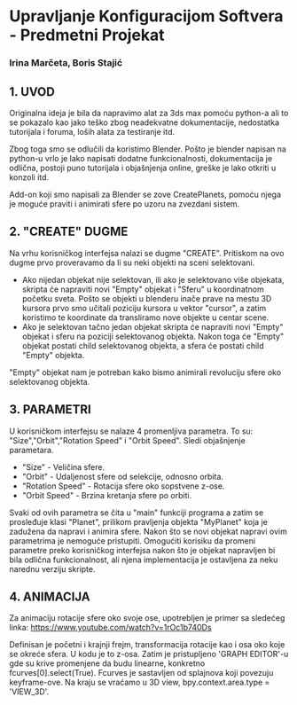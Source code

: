 # Upravljanje Konfiguracijom Softvera - Predmetni Projekat
### Irina Marčeta, Boris Stajić


## 1. UVOD

Originalna ideja je bila da napravimo alat za 3ds max pomoću python-a ali to se pokazalo kao jako teško zbog
neadekvatne dokumentacije, nedostatka tutorijala i foruma, loših alata za testiranje itd.

Zbog toga smo se odlučili da koristimo Blender. Pošto je blender napisan na python-u vrlo je lako napisati dodatne funkcionalnosti,
dokumentacija je odlična, postoji puno tutorijala i objašnjenja online, greške je lako otkriti u konzoli itd.

Add-on koji smo napisali za Blender se zove CreatePlanets, pomoću njega je moguće praviti i animirati sfere po uzoru na zvezdani sistem.

## 2. "CREATE" DUGME

Na vrhu korisničkog interfejsa nalazi se dugme "CREATE". Pritiskom na ovo dugme prvo proveravamo da li su neki objekti na sceni selektovani. 
- Ako nijedan objekat nije selektovan, ili ako je selektovano više objekata, skripta će napraviti novi "Empty" objekat i "Sferu" u koordinatnom početku sveta. Pošto se objekti u blenderu inače prave na mestu 3D kursora prvo smo učitali poziciju kursora u vektor "cursor", a zatim koristimo te koordinate da transliramo nove objekte u centar scene.
- Ako je selektovan tačno jedan objekat skripta će napraviti novi "Empty" objekat i sferu na poziciji selektovanog objekta.
Nakon toga će "Empty" objekat postati child selektovanog objekta, a sfera će postati child "Empty" objekta.

"Empty" objekat nam je potreban kako bismo animirali revoluciju sfere oko selektovanog objekta.

## 3. PARAMETRI

U korisničkom interfejsu se nalaze 4 promenljiva parametra. To su: "Size","Orbit","Rotation Speed" i "Orbit Speed".
Sledi objašnjenje parametara.
- "Size" - Veličina sfere.
- "Orbit" - Udaljenost sfere od selekcije, odnosno orbita.
- "Rotation Speed" - Rotacija sfere oko sopstvene z-ose.
- "Orbit Speed" - Brzina kretanja sfere po orbiti.

Svaki od ovih parametra se čita u "main" funkciji programa a zatim se prosleđuje klasi "Planet", prilikom pravljenja objekta "MyPlanet" koja je zadužena da napravi i animira sfere. Nakon što se novi objekat napravi ovim parametrima je nemoguće pristupiti. Omogućiti korisiku da promeni parametre preko korisničkog interfejsa nakon što je objekat napravljen bi bila odlična funkcionalnost, ali njena implementacija je ostavljena za neku narednu verziju skripte.


## 4. ANIMACIJA

Za animaciju rotacije sfere oko svoje ose, upotrebljen je primer sa sledećeg linka: <https://www.youtube.com/watch?v=1rOc1b740Ds>

Definisan je početni i krajnji frejm, transformacija rotacije kao i osa oko koje se okreće sfera. U kodu je to z-osa. 
Zatim je pristupljeno 'GRAPH EDITOR'-u gde su krive promenjene da budu linearne, konkretno fcurves[0].select(True). Fcurves je sastavljen od splajnova koji povezuju keyframe-ove. Na kraju se vraćamo u 3D view, bpy.context.area.type = 'VIEW_3D'.
